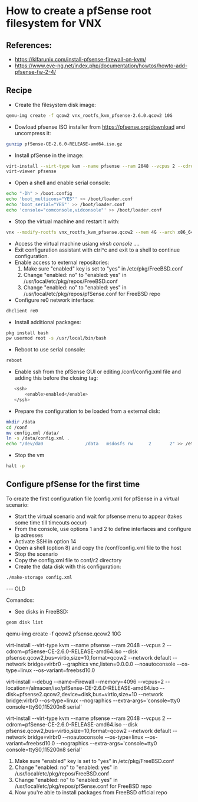 # How to create a pfSense root filesystem for VNX

## References:

- https://kifarunix.com/install-pfsense-firewall-on-kvm/
- https://www.eve-ng.net/index.php/documentation/howtos/howto-add-pfsense-fw-2-4/

## Recipe

- Create the filesystem disk image:
```bash
qemu-img create -f qcow2 vnx_rootfs_kvm_pfsense-2.6.0.qcow2 10G
```
- Dowload pfsense ISO installer from https://pfsense.org/download and uncompress it:
```bash
gunzip pfSense-CE-2.6.0-RELEASE-amd64.iso.gz
```
- Install pfSense in the image:
```bash
virt-install --virt-type kvm --name pfsense --ram 2048 --vcpus 2 --cdrom=/pfSense-CE-2.6.0-RELEASE-amd64.iso --disk vnx_rootfs_kvm_pfsense-2.6.0.qcow2,bus=virtio,size=10,format=qcow2 --network default --network bridge=virbr0 --graphics vnc,listen=0.0.0.0 --noautoconsole --os-type=linux --os-variant=freebsd12.3 &
virt-viewer pfsense
```
- Open a shell and enable serial console:
```bash
echo "-Dh" > /boot.config
echo 'boot_multicons="YES"' >> /boot/loader.conf
echo 'boot_serial="YES"' >> /boot/loader.conf
echo 'console="comconsole,vidconsole"' >> /boot/loader.conf
```
- Stop the virtual machine and restart it with:
```bash
vnx --modify-rootfs vnx_rootfs_kvm_pfsense.qcow2 --mem 4G --arch x86_64 --vcpu 4 --update-aced 
```
- Access the virtual machine usiang *virsh console ...*.
- Exit configuration assistant with ctrl^c and exit to a shell to continue configuration.
- Enable access to external repositories:
  1. Make sure "enabled" key is set to "yes" in /etc/pkg/FreeBSD.conf
  2. Change "enabled: no" to "enabled: yes" in /usr/local/etc/pkg/repos/FreeBSD.conf
  3. Change "enabled: no" to "enabled: yes" in /usr/local/etc/pkg/repos/pfSense.conf for FreeBSD repo
- Configure re0 network interface:
```bash
dhclient re0
```
- Install additional packages:
```bash
pkg install bash
pw usermod root -s /usr/local/bin/bash
```
- Reboot to use serial console:
```bash
reboot
```
- Enable ssh from the pfSense GUI or editing /conf/config.xml file and adding this before the </system> closing tag:
```bash
   <ssh>
       <enable>enabled</enable>
   </ssh>
```
- Prepare the configuration to be loaded from a external disk:
```bash 
mkdir /data
cd /conf
mv config.xml /data/
ln -s /data/config.xml .
echo "/dev/da0                /data   msdosfs rw      2       2" >> /etc/fstab
```
- Stop the vm
```bash
halt -p
```

<!-- Don't install vnxaced as pfSense does not use the standard way of configuring network insterfaces
pw usermod vnx -s /usr/local/bin/bash 
pkg install perl5 p5-XML-LibXML p5-NetAddr-IP

- Install vnxace:
mount -t msdosfs /dev/vtbd1 /mnt/
# edit /mnt/vnxaced-lf/install_vnxaced and comment "if ($res)" block
perl /mnt/vnxaced-lf/install_vnxaced
-->

## Configure pfSense for the first time 
To create the first configuration file (config.xml) for pfSense in a virtual scenario:
- Start the virtual scenario and wait for pfsense menu to appear (takes some time till timeouts occur)
- From the console, use options 1 and 2 to define interfaces and configure ip adresses
- Activate SSH in option 14
- Open a shell (option 8) and copy the /conf/config.xml file to the host
- Stop the scenario
- Copy the config.xml file to conf/r2 directory
- Create the data disk with this configuration:
```bash
./make-storage config.xml
```






--- OLD

Comandos:

- See disks in FreeBSD:
```bash
geom disk list
```

qemu-img create -f qcow2 pfsense.qcow2 10G

virt-install --virt-type kvm --name pfsense --ram 2048 --vcpus 2 --cdrom=pfSense-CE-2.6.0-RELEASE-amd64.iso --disk pfsense.qcow2,bus=virtio,size=10,format=qcow2 --network default --network bridge=virbr0 --graphics vnc,listen=0.0.0.0 --noautoconsole --os-type=linux --os-variant=freebsd10.0 

virt-install --debug --name=Firewall --memory=4096 --vcpus=2 --location=/almacen/iso/pfSense-CE-2.6.0-RELEASE-amd64.iso --disk=pfsense2.qcow2,device=disk,bus=virtio,size=10 --network bridge:virbr0  --os-type=linux  --nographics --extra-args='console=tty0 console=ttyS0,115200n8 serial'

virt-install --virt-type kvm --name pfsense --ram 2048 --vcpus 2 --cdrom=pfSense-CE-2.6.0-RELEASE-amd64.iso --disk pfsense.qcow2,bus=virtio,size=10,format=qcow2 --network default --network bridge=virbr0 --noautoconsole --os-type=linux --os-variant=freebsd10.0 --nographics --extra-args='console=tty0 console=ttyS0,115200n8 serial'







1. Make sure "enabled" key is set to "yes" in /etc/pkg/FreeBSD.conf
2. Change "enabled: no" to "enabled: yes" in /usr/local/etc/pkg/repos/FreeBSD.conf
3. Change "enabled: no" to "enabled: yes" in /usr/local/etc/pkg/repos/pfSense.conf for FreeBSD repo
4. Now you're able to install packages from FreeBSD official repo




